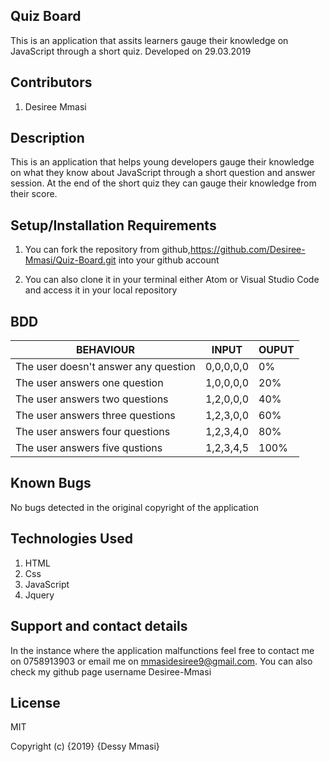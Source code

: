 ## Quiz Board
 
 This is an application that assits learners gauge their knowledge on JavaScript through a short quiz. Developed on 29.03.2019

## Contributors
1. Desiree Mmasi

## Description
This is an application that helps young developers gauge their knowledge on what they know about JavaScript through a short question and answer session. At the end of the short quiz they can gauge their knowledge from their score.

## Setup/Installation Requirements
1. You can fork the repository from github,https://github.com/Desiree-Mmasi/Quiz-Board.git into your github account

2. You can also clone it in your terminal either Atom or Visual Studio Code and access it in your local repository

## BDD

| BEHAVIOUR                              | INPUT                   | OUPUT                      |
|----------------------------------------|-------------------------|----------------------------|
| The user doesn't answer any question   | 0,0,0,0,0               | 0%                         |
| The user answers one question          | 1,0,0,0,0               | 20%                        |
| The user answers two questions         | 1,2,0,0,0               | 40%                        |
| The user answers three questions       | 1,2,3,0,0               | 60%                        |
| The user answers four questions        | 1,2,3,4,0               | 80%                        |
| The user answers five qustions         | 1,2,3,4,5               | 100%                       |

## Known Bugs

No bugs detected in the original copyright of the application

## Technologies Used
1. HTML
2. Css
3. JavaScript
4. Jquery

## Support and contact details
In the instance where the application malfunctions feel free to contact me on 0758913903 or email me on mmasidesiree9@gmail.com. You can also check my github page username Desiree-Mmasi

## License
MIT

Copyright (c) {2019} {Dessy Mmasi}